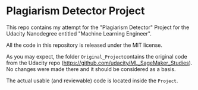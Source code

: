 # Plagiarism Detector Project

This repo contains my attempt for the "Plagiarism Detector" Project for the Udacity Nanodegree entitled "Machine Learning Engineer".

All the code in this repository is released under the MIT license.

As you may expect, the folder `Original_Project`contains the original code from the Udacity repo (https://github.com/udacity/ML_SageMaker_Studies). No changes were made there and it should be considered as a basis.

The actual usable (and reviewable) code is located inside the `Project`.